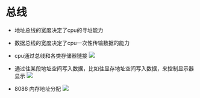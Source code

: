 # 总线
- 地址总线的宽度决定了cpu的寻址能力
- 数据总线的宽度决定了cpu一次性传输数据的能力

- cpu通过总线和各类存储器链接
![](img/20170525211821.png)

- 通过往某段地址空间写入数据，比如往显存地址空间写入数据，来控制显示器显示
![](img/2017-05-25-21-36-02.png)

- 8086 内存地址分配
![](img/2017-05-25-21-55-57.png)
